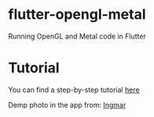 # flutter-opengl-metal
Running OpenGL and Metal code in Flutter

# Tutorial
You can find a step-by-step tutorial [here](./tutorial.md)

Demp photo in the app from: [Ingmar](https://unsplash.com/photos/otT2199XwI8?utm_source=unsplash&utm_medium=referral&utm_content=creditShareLink)

